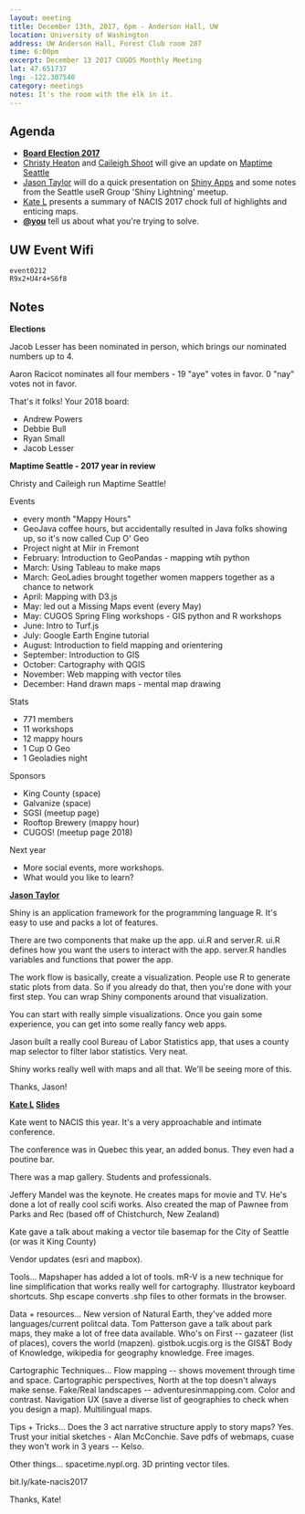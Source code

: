 ```yaml
---
layout: meeting
title: December 13th, 2017, 6pm - Anderson Hall, UW
location: University of Washington
address: UW Anderson Hall, Forest Club room 207
time: 6:00pm
excerpt: December 13 2017 CUGOS Monthly Meeting
lat: 47.651737
lng: -122.307540
category: meetings
notes: It's the room with the elk in it.
---
```



## Agenda
- **[Board Election 2017](http://cugos.org/election/2017/)**
- [Christy Heaton](https://twitter.com/christytoes) and [Caileigh Shoot](https://twitter.com/caileighshoot) will give an update on [Maptime Seattle](http://maptimesea.github.io/)
- [Jason Taylor](https://github.com/JMT2080AD) will do a quick presentation on [Shiny Apps](https://shiny.rstudio.com/gallery/) and some notes from the Seattle useR Group 'Shiny Lightning' meetup.
- [Kate L](https://github.com/kateler) presents a summary of NACIS 2017 chock full of highlights and enticing maps.
- **[@you](http://cugos.org/people/)** tell us about what you're trying to solve.

## UW Event Wifi

```
event0212
R9x2+U4r4+S6f8
```

## Notes

**Elections**

Jacob Lesser has been nominated in person, which brings our nominated numbers up to 4.

Aaron Racicot nominates all four members - 19 "aye" votes in favor. 0 "nay" votes not in favor.

That's it folks! Your 2018 board:

- Andrew Powers
- Debbie Bull
- Ryan Small
- Jacob Lesser

**Maptime Seattle - 2017 year in review**

Christy and Caileigh run Maptime Seattle!

Events
* every month "Mappy Hours"
* GeoJava coffee hours, but accidentally resulted in Java folks showing up, so it's now called Cup O' Geo
* Project night at Miir in Fremont
* February: Introduction to GeoPandas - mapping wtih python
* March: Using Tableau to make maps
* March: GeoLadies brought together women mappers together as a chance to network
* April: Mapping with D3.js
* May: led out a Missing Maps event (every May)
* May: CUGOS Spring Fling workshops - GIS python and R workshops
* June: Intro to Turf.js
* July: Google Earth Engine tutorial
* August: Introduction to field mapping and orientering
* September: Introduction to GIS
* October: Cartography with QGIS
* November: Web mapping with vector tiles
* December: Hand drawn maps - mental map drawing

Stats
* 771 members
* 11 workshops
* 12 mappy hours
* 1 Cup O Geo
* 1 Geoladies night

Sponsors
* King County (space)
* Galvanize (space)
* SGSI (meetup page)
* Rooftop Brewery (mappy hour)
* CUGOS! (meetup page 2018)

Next year
* More social events, more workshops.
* What would you like to learn?


**[Jason Taylor](https://github.com/JMT2080AD)**

Shiny is an application framework for the programming language R. It's easy to use and packs a lot of features.

There are two components that make up the app. ui.R and server.R. ui.R defines how you want the users to interact with the app. server.R handles variables and functions that power the app.

The work flow is basically, create a visualization. People use R to generate static plots from data. So if you already do that, then you're done with your first step. You can wrap Shiny components around that visualization.

You can start with really simple visualizations. Once you gain some experience, you can get into some really fancy web apps.

Jason built a really cool Bureau of Labor Statistics app, that uses a county map selector to filter labor statistics. Very neat.

Shiny works really well with maps and all that. We'll be seeing more of this.

Thanks, Jason!


**[Kate L](https://github.com/kateler) [Slides](bit.ly/kate-nacis2017)**

Kate went to NACIS this year. It's a very approachable and intimate conference.

The conference was in Quebec this year, an added bonus. They even had a poutine bar.

There was a map gallery. Students and professionals.

Jeffery Mandel was the keynote. He creates maps for movie and TV. He's done a lot of really cool scifi works. Also created the map of Pawnee from Parks and Rec (based off of Chistchurch, New Zealand)

Kate gave a talk about making a vector tile basemap for the City of Seattle (or was it King County)

Vendor updates (esri and mapbox).

Tools... Mapshaper has added a lot of tools. mR-V is a new technique for line simplification that works really well for cartography. Illustrator keyboard shortcuts. Shp escape converts .shp files to other formats in the browser.

Data + resources... New version of Natural Earth, they've added more languages/current politcal data. Tom Patterson gave a talk about park maps, they make a lot of free data available. Who's on First -- gazateer (list of places), covers the world (mapzen). gistbok.ucgis.org is the GIS&T Body of Knowledge, wikipedia for geography knowledge. Free images.

Cartographic Techniques... Flow mapping -- shows movement through time and space. Cartographic perspectives, North at the top doesn't always make sense. Fake/Real landscapes -- adventuresinmapping.com. Color and contrast. Navigation UX (save a diverse list of geographies to check when you design a map). Multilingual maps.

Tips + Tricks... Does the 3 act narrative structure apply to story maps? Yes. Trust your initial sketches - Alan McConchie. Save pdfs of webmaps, cuase they won't work in 3 years -- Kelso.

Other things... spacetime.nypl.org. 3D printing vector tiles.

bit.ly/kate-nacis2017

Thanks, Kate!
